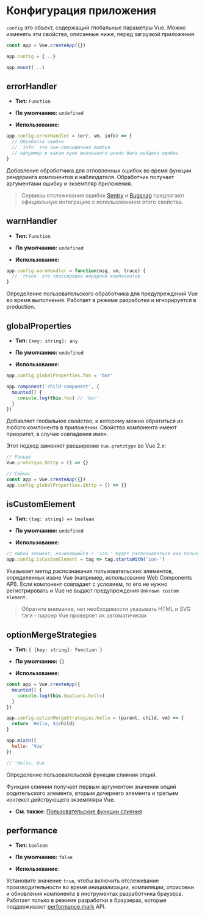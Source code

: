 # Конфигурация приложения

`config` это объект, содержащий глобальные параметры Vue. Можно изменять эти свойства, описанные ниже, перед загрузкой приложения:

```js
const app = Vue.createApp({})

app.config = {...}

app.mount(...)
```

## errorHandler

- **Тип:** `Function`

- **По умолчанию:** `undefined`

- **Использование:**

```js
app.config.errorHandler = (err, vm, info) => {
  // Обработка ошибки
  // `info` это Vue-специфичная ошибка
  // например в каком хуке жизненного цикла была найдена ошибка
}
```

Добавление обработчика для отловленных ошибок во время функции рендеринга компонентов и наблюдателя. Обработчик получает аргументами ошибку и экземпляр приложения.

> Сервисы отслеживания ошибок [Sentry](https://sentry.io/for/vue/) и [Bugsnag](https://docs.bugsnag.com/platforms/browsers/vue/) предлагают официальную интеграцию с использованием этого свойства.

## warnHandler

- **Тип:** `Function`

- **По умолчанию:** `undefined`

- **Использование:**

```js
app.config.warnHandler = function(msg, vm, trace) {
  // `trace` это трассировка иерархии компонентов
}
```

Определение пользовательского обработчика для предупреждений Vue во время выполнения. Работает в режиме разработки и игнорируется в production.

## globalProperties

- **Тип:** `[key: string]: any`

- **По умолчанию:** `undefined`

- **Использование:**

```js
app.config.globalProperties.foo = 'bar'

app.component('child-component', {
  mounted() {
    console.log(this.foo) // 'bar'
  }
})
```

Добавляет глобальное свойство, к которому можно обратиться из любого компонента в приложении. Свойства компонента имеют приоритет, в случае совпадения имен.

Этот подход заменяет расширение `Vue.prototype` во Vue 2.x:

```js
// Раньше
Vue.prototype.$http = () => {}

// Сейчас
const app = Vue.createApp({})
app.config.globalProperties.$http = () => {}
```

## isCustomElement

- **Тип:** `(tag: string) => boolean`

- **По умолчанию:** `undefined`

- **Использование:**

```js
// любой элемент, начинающийся с 'ion-' будет распознаваться как пользовательский
app.config.isCustomElement = tag => tag.startsWith('ion-')
```

Указывает метод распознавания пользовательских элементов, определенных извне Vue (например, использование Web Components API). Если компонент совпадает с условием, то его не нужно регистрировать и Vue не выдаст предупреждения `Unknown custom element`.

> Обратите внимание, нет необходимости указывать HTML и SVG тэги - парсер Vue проверяет их автоматически

## optionMergeStrategies

- **Тип:** `{ [key: string]: Function }`

- **По умолчанию:** `{}`

- **Использование:**

```js
const app = Vue.createApp({
  mounted() {
    console.log(this.$options.hello)
  }
})

app.config.optionMergeStrategies.hello = (parent, child, vm) => {
  return `Hello, ${child}`
}

app.mixin({
  hello: 'Vue'
})

// 'Hello, Vue
```

Определение пользовательской функции слияния опций.

Функция слияния получает первым аргументом значения опций родительского элемента, вторым дочернего элемента
и третьим контекст действующего экземпляра Vue.

- **См. также:** [Пользовательские функции слияния](../guide/mixins.md#custom-option-merge-strategies)

## performance

- **Тип:** `boolean`

- **По умолчанию:** `false`

- **Использование**:

Установите значение `true`, чтобы включить отслеживание производительности во время инициализации, компиляции, отрисовки и обновления компонента в инструментах разработчика браузера. Работает только в режиме разработки в браузерах, которые поддерживают [performance.mark](https://developer.mozilla.org/en-US/docs/Web/API/Performance/mark) API.
